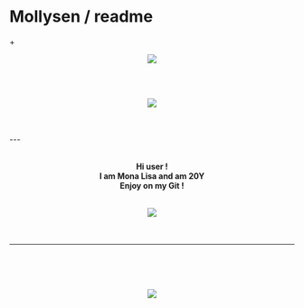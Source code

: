 # Mollysen / readme
+<p align="center">
  <img src="https://im7.ezgif.com/tmp/ezgif-7-7c43378f0b03.gif" >
</p>   
<br>
<br>
<p align="center">
<img src="https://github-readme-stats.vercel.app/api?username=Mollysen&show_icons=true&theme=tokyonight" >
</p>
<br>
<br>
---
<p align="center">
  <br>
  <strong>Hi user !<br>
  I am Mona Lisa and am 20Y<br>
  Enjoy on my Git !</strong> <br>
  <br>
  </strong>

<p align="center">
       <a href="https://discord.gg/3C9TUWDn">
       <img src="https://img.shields.io/static/v1?label=Discord&logo=Discord&message=Click%20Here&color=7289DA">
       </a>

<br>
<br>
<br>
</p>


---


<br>
<br>
<br>
<p align="center">
<img src="https://github-readme-stats.vercel.app/api/top-langs/?username=Mollysen&layout=compact&theme=tokyonight">
</p>
